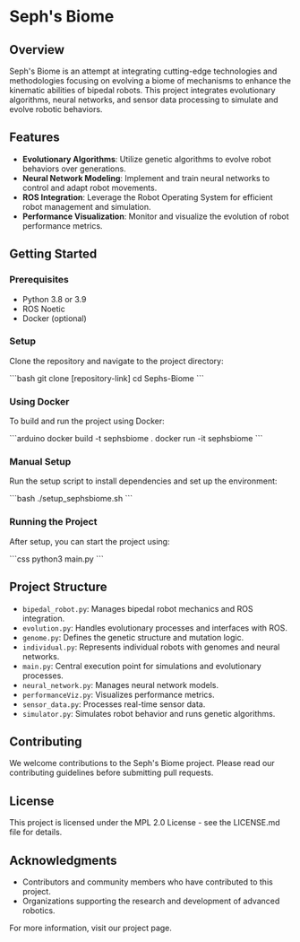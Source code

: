 
# Seph's Biome
## Overview
Seph's Biome is an attempt at integrating cutting-edge technologies and methodologies focusing on evolving a biome of mechanisms to enhance the kinematic abilities of bipedal robots. This project integrates evolutionary algorithms, neural networks, and sensor data processing to simulate and evolve robotic behaviors.

## Features
- **Evolutionary Algorithms**: Utilize genetic algorithms to evolve robot behaviors over generations.
- **Neural Network Modeling**: Implement and train neural networks to control and adapt robot movements.
- **ROS Integration**: Leverage the Robot Operating System for efficient robot management and simulation.
- **Performance Visualization**: Monitor and visualize the evolution of robot performance metrics.

## Getting Started
### Prerequisites
- Python 3.8 or 3.9
- ROS Noetic
- Docker (optional)

### Setup
Clone the repository and navigate to the project directory:

\```bash
git clone [repository-link]
cd Sephs-Biome
\```

### Using Docker
To build and run the project using Docker:

\```arduino
docker build -t sephsbiome .
docker run -it sephsbiome
\```

### Manual Setup
Run the setup script to install dependencies and set up the environment:

\```bash
./setup_sephsbiome.sh
\```

### Running the Project
After setup, you can start the project using:

\```css
python3 main.py
\```

## Project Structure
- `bipedal_robot.py`: Manages bipedal robot mechanics and ROS integration.
- `evolution.py`: Handles evolutionary processes and interfaces with ROS.
- `genome.py`: Defines the genetic structure and mutation logic.
- `individual.py`: Represents individual robots with genomes and neural networks.
- `main.py`: Central execution point for simulations and evolutionary processes.
- `neural_network.py`: Manages neural network models.
- `performanceViz.py`: Visualizes performance metrics.
- `sensor_data.py`: Processes real-time sensor data.
- `simulator.py`: Simulates robot behavior and runs genetic algorithms.

## Contributing
We welcome contributions to the Seph's Biome project. Please read our contributing guidelines before submitting pull requests.

## License
This project is licensed under the MPL 2.0 License - see the LICENSE.md file for details.

## Acknowledgments
- Contributors and community members who have contributed to this project.
- Organizations supporting the research and development of advanced robotics.

For more information, visit our project page.
